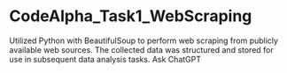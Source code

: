 # CodeAlpha_Task1_WebScraping
Utilized Python with BeautifulSoup to perform web scraping from publicly available web sources. The collected data was structured and stored for use in subsequent data analysis tasks.          Ask ChatGPT
